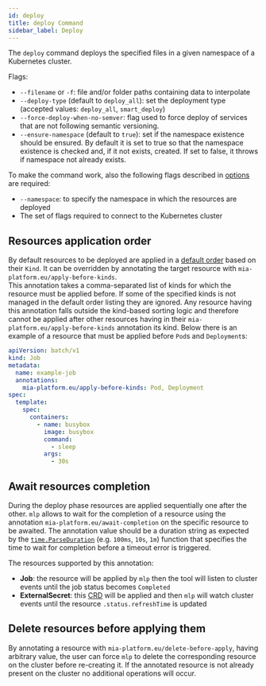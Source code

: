 ```yaml
---
id: deploy
title: deploy Command
sidebar_label: Deploy
---
```


<!--
WARNING: this file was automatically generated by Mia-Platform Doc Aggregator.
DO NOT MODIFY IT BY HAND.
Instead, modify the source file and run the aggregator to regenerate this file.
-->

The `deploy` command deploys the specified files in a given namespace of a Kubernetes cluster.

Flags:

- `--filename` or `-f`: file and/or folder paths containing data to interpolate
- `--deploy-type` (default to `deploy_all`): set the deployment type (accepted values: `deploy_all`, `smart_deploy`)
- `--force-deploy-when-no-semver`: flag used to force deploy of services that are not following semantic versioning.
- `--ensure-namespace` (default to `true`): set if the namespace existence should be ensured. By default it is set to true so that the namespace existence is checked and, if it not exists, created. If set to false, it throws if namespace not already exists.

To make the command work, also the following flags described in [options](./25_options.md) are required:

- `--namespace`: to specify the namespace in which the resources are deployed
- The set of flags required to connect to the Kubernetes cluster

## Resources application order

By default resources to be deployed are applied in a [default order](https://github.com/mia-platform/mlp/blob/main/pkg/resourceutil/sort.go) based on their `Kind`. It can be overridden by annotating the target resource with `mia-platform.eu/apply-before-kinds`.  
This annotation takes a comma-separated list of kinds for which the resource must be applied before. If some of the specified kinds is not managed in the default order listing they are ignored. Any resource having this annotation falls outside the kind-based sorting logic and therefore cannot be applied after other resources having in their `mia-platform.eu/apply-before-kinds` annotation its kind.
Below there is an example of a resource that must be applied before `Pod`s and `Deployment`s:
``` yaml
apiVersion: batch/v1
kind: Job
metadata:
  name: example-job
  annotations:
    mia-platform.eu/apply-before-kinds: Pod, Deployment
spec:
  template:
    spec:
      containers:
        - name: busybox
          image: busybox 
          command:
            - sleep
          args:
            - 30s
```

## Await resources completion

During the deploy phase resources are applied sequentially one after the other. `mlp` allows to wait for the completion of a resource using the annotation `mia-platform.eu/await-completion` on the specific resource to be awaited. The annotation value should be a duration string as expected by the [`time.ParseDuration`](https://pkg.go.dev/time#ParseDuration) (e.g. `100ms`, `10s`, `1m`) function that specifies the time to wait for completion before a timeout error is triggered. 

The resources supported by this annotation:

- **Job**: the resource will be applied by `mlp` then the tool will listen to cluster events until the job status becomes `Completed`
- **ExternalSecret**: this [CRD](https://external-secrets.io/v0.5.4/api-externalsecret/) will be applied and then `mlp` will watch cluster events until the resource `.status.refreshTime` is updated

## Delete resources before applying them

By annotating a resource with `mia-platform.eu/delete-before-apply`, having arbitrary value, the user can force `mlp` to delete the corresponding resource on the cluster before re-creating it. If the annotated resource is not already present on the cluster no additional operations will occur.
